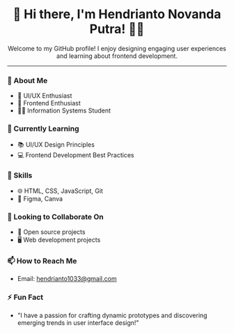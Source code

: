 <div align="center">
  <h1>👋 Hi there, I'm Hendrianto Novanda Putra! 👨‍💻</h1>
  <p>Welcome to my GitHub profile! I enjoy designing engaging user experiences and learning about frontend development.</p>
</div>

---

### 👀 About Me
- 🎨 UI/UX Enthusiast 
- 🚀 Frontend Enthusiast
- 👨‍🎓 Information Systems Student

### 🌱 Currently Learning
- 📚 UI/UX Design Principles
- 💻 Frontend Development Best Practices

### 💼 Skills
- 🌐 HTML, CSS, JavaScript, Git
- 🎨 Figma, Canva

### 💞️ Looking to Collaborate On
- 🤝 Open source projects
- 🖥️ Web development projects

### 📫 How to Reach Me
- Email: [hendrianto1033@gmail.com](mailto:hendrianto1033@gmail.com)

### ⚡ Fun Fact
- "I have a passion for crafting dynamic prototypes and discovering emerging trends in user interface design!"
